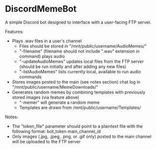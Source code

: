 # DiscordMemeBot

A simple Discord bot designed to interface with a user-facing FTP server.

Features:
- Plays .wav files in a user's channel
	- Files should be stored in "/mnt/public/username/AudioMemes/"
	- "-filename" (filename should not include ".wav" extension in command) plays audio
	- "-updateAudioMemes" updates local files from the FTP server (should be run initially and after adding any new files)
	- "-listAudioMemes" lists currently local, available to run audio commands
- Stores images posted to the main (see notes section) chat log in "/mnt/public/username/MemeDownloads/"
- Generates random memes by combining templates with previously stored images (via feature above)
	- "-memer" will generate a random meme
	- Templates are drawn from /mnt/public/username/Templates/

Notes:
- The "token_file" parameter should point to a plaintext file with the following format:
	bot_token
	main_channel_id
- Only images (.jpg, .jpeg, .png, or .gif only) posted to the main channel will be uploaded to the FTP server
